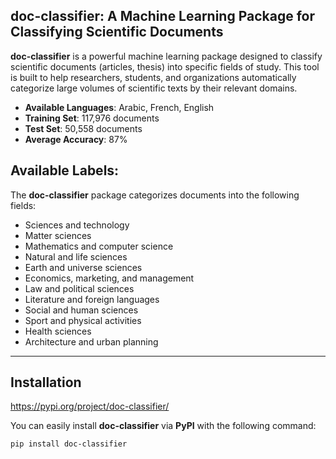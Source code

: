 ## **doc-classifier**: A Machine Learning Package for Classifying Scientific Documents

**doc-classifier** is a powerful machine learning package designed to classify scientific documents (articles, thesis) into specific fields of study. This tool is built to help researchers, students, and organizations automatically categorize large volumes of scientific texts by their relevant domains.

- **Available Languages**: Arabic, French, English
- **Training Set**: 117,976 documents
- **Test Set**: 50,558 documents
- **Average Accuracy**: 87%

## Available Labels:

The **doc-classifier** package categorizes documents into the following fields:

- Sciences and technology
- Matter sciences
- Mathematics and computer science
- Natural and life sciences
- Earth and universe sciences
- Economics, marketing, and management
- Law and political sciences
- Literature and foreign languages
- Social and human sciences
- Sport and physical activities
- Health sciences
- Architecture and urban planning

---

## Installation

https://pypi.org/project/doc-classifier/

You can easily install **doc-classifier** via **PyPI** with the following command:

```bash
pip install doc-classifier
